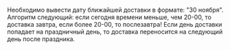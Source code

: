 Необходимо вывести дату ближайшей доставки в формате: "30 ноября".
Алгоритм следующий: если сегодня времени меньше, чем 20-00, то
доставка завтра, если более 20-00, то послезавтра! Если день
доставки попадает на праздничный день, то доставка переносится на
следующий день после праздника. 
